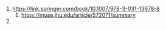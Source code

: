 1. https://link.springer.com/book/10.1007/978-3-031-13678-8
    1. https://muse.jhu.edu/article/572071/summary
2. 